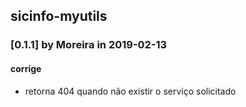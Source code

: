 ## sicinfo-myutils

### [0.1.1] by Moreira in 2019-02-13
#### corrige
- retorna 404 quando não existir o serviço solicitado